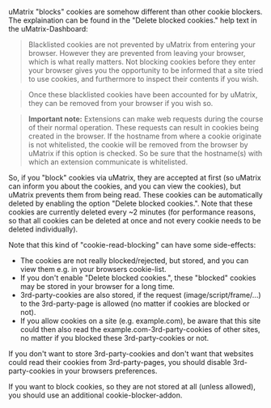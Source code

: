 uMatrix "blocks" cookies are somehow different than other cookie blockers. The explaination can be found in the "Delete blocked cookies." help text in the uMatrix-Dashboard:

> Blacklisted cookies are not prevented by uMatrix from entering your browser. However they are prevented from leaving your browser, which is what really matters. Not blocking cookies before they enter your browser gives you the opportunity to be informed that a site tried to use cookies, and furthermore to inspect their contents if you wish.

> Once these blacklisted cookies have been accounted for by uMatrix, they can be removed from your browser if you wish so.

> **Important note:** Extensions can make web requests during the course of their normal operation. These requests can result in cookies being created in the browser. If the hostname from where a cookie originate is not whitelisted, the cookie will be removed from the browser by uMatrix if this option is checked. So be sure that the hostname(s) with which an extension communicate is whitelisted.

So, if you "block" cookies via uMatrix, they are accepted at first (so uMatrix can inform you about the cookies, and you can view the cookies), but uMatrix prevents them from being read. These cookies can be automatically deleted by enabling the option "Delete blocked cookies.". Note that these cookies are currently deleted every ~2 minutes (for performance reasons, so that all cookies can be deleted at once and not every cookie needs to be deleted individually).

Note that this kind of "cookie-read-blocking" can have some side-effects:

- The cookies are not really blocked/rejected, but stored, and you can view them e.g. in your browsers cookie-list.
- If you don't enable "Delete blocked cookies.", these "blocked" cookies may be stored in your browser for a long time.
- 3rd-party-cookies are also stored, if the request (image/script/frame/...) to the 3rd-party-page is allowed (no matter if cookies are blocked or not). 
- If you allow cookies on a site (e.g. example.com), be aware that this site could then also read the example.com-3rd-party-cookies of other sites, no matter if you blocked these 3rd-party-cookies or not.

If you don't want to store 3rd-party-cookies and don't want that websites could read their cookies from 3rd-party-pages, you should disable 3rd-party-cookies in your browsers preferences.

If you want to block cookies, so they are not stored at all (unless allowed), you should use an additional cookie-blocker-addon.


